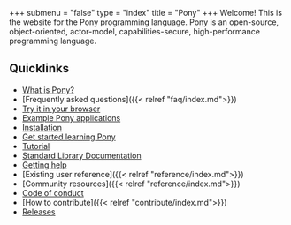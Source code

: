 +++
submenu = "false"
type = "index"
title = "Pony"
+++
Welcome! This is the website for the Pony programming language. Pony is an open-source, object-oriented, actor-model, capabilities-secure, high-performance programming language.  

## Quicklinks

- [What is Pony?](https://www.ponylang.io/discover/#what-is-pony)
- [Frequently asked questions]({{< relref "faq/index.md">}})
- [Try it in your browser](https://playground.ponylang.org/)
- [Example Pony applications](https://github.com/ponylang/ponyc/tree/master/examples)
- [Installation](https://github.com/ponylang/ponyc/blob/master/README.md#installation)
- [Get started learning Pony](https://www.ponylang.io/learn/)
- [Tutorial](https://tutorial.ponylang.org/)
- [Standard Library Documentation](https://stdlib.ponylang.io/)
- [Getting help](https://www.ponylang.io/learn/#getting-help)
- [Existing user reference]({{< relref "reference/index.md">}})
- [Community resources]({{< relref "reference/index.md">}})
- [Code of conduct](https://www.ponylang.io/community/code-of-conduct/)
- [How to contribute]({{< relref "contribute/index.md">}})
- [Releases](https://www.ponylang.io/categories/release)

